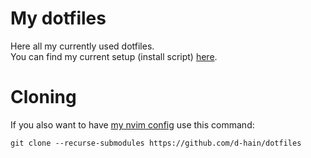 # My dotfiles

Here all my currently used dotfiles. \
You can find my current setup (install script) [here](https://github.com/d-hain/arch_hyprland_install).

# Cloning

If you also want to have [my nvim config](https://github.com/d-hain/init.lua) use this command:
```shell
git clone --recurse-submodules https://github.com/d-hain/dotfiles
```
